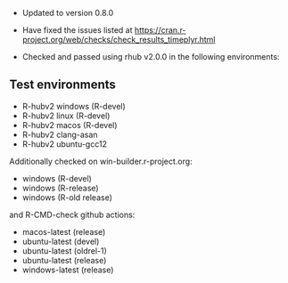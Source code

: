 * Updated to version 0.8.0

* Have fixed the issues listed at https://cran.r-project.org/web/checks/check_results_timeplyr.html

* Checked and passed using rhub v2.0.0 in the following environments:

## Test environments
- R-hubv2 windows (R-devel)
- R-hubv2 linux (R-devel)
- R-hubv2 macos (R-devel)
- R-hubv2 clang-asan
- R-hubv2 ubuntu-gcc12

Additionally checked on win-builder.r-project.org:

- windows (R-devel)
- windows (R-release)
- windows (R-old release)

and R-CMD-check github actions:

- macos-latest (release)
- ubuntu-latest (devel)
- ubuntu-latest (oldrel-1)
- ubuntu-latest (release)
- windows-latest (release)

